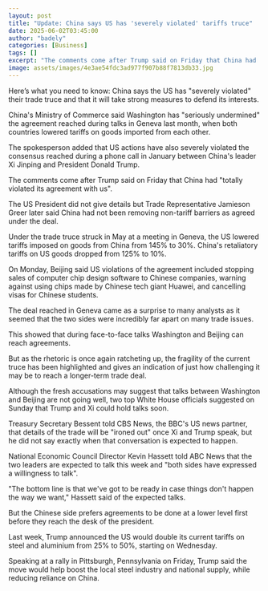 ```yaml
---
layout: post
title: "Update: China says US has 'severely violated' tariffs truce"
date: 2025-06-02T03:45:00
author: "badely"
categories: [Business]
tags: []
excerpt: "The comments come after Trump said on Friday that China had 'totally violated its agreement with us'."
image: assets/images/4e3ae54fdc3ad977f907b88f7813db33.jpg
---
```


Here’s what you need to know: China says the US has "severely violated" their trade truce and that it will take strong measures to defend its interests.

China's Ministry of Commerce said Washington has "seriously undermined" the agreement reached during talks in Geneva last month, when both countries lowered tariffs on goods imported from each other.

The spokesperson added that US actions have also severely violated the consensus reached during a phone call in January between China's leader Xi Jinping and President Donald Trump.

The comments come after Trump said on Friday that China had "totally violated its agreement with us".

The US President did not give details but Trade Representative Jamieson Greer later said China had not been removing non-tariff barriers as agreed under the deal.

Under the trade truce struck in May at a meeting in Geneva, the US lowered tariffs imposed on goods from China from 145% to 30%. China's retaliatory tariffs on US goods dropped from 125% to 10%.

On Monday, Beijing said US violations of the agreement included stopping sales of computer chip design software to Chinese companies, warning against using chips made by Chinese tech giant Huawei, and cancelling visas for Chinese students.

The deal reached in Geneva came as a surprise to many analysts as it seemed that the two sides were incredibly far apart on many trade issues.

This showed that during face-to-face talks Washington and Beijing can reach agreements.

But as the rhetoric is once again ratcheting up, the fragility of the current truce has been highlighted and gives an indication of just how challenging it may be to reach a longer-term trade deal.

Although the fresh accusations may suggest that talks between Washington and Beijing are not going well, two top White House officials suggested on Sunday that Trump and Xi could hold talks soon.

Treasury Secretary Bessent told CBS News, the BBC's US news partner, that details of the trade will be "ironed out" once Xi and Trump speak, but he did not say exactly when that conversation is expected to happen.

National Economic Council Director Kevin Hassett told ABC News that the two leaders are expected to talk this week and "both sides have expressed a willingness to talk".

"The bottom line is that we've got to be ready in case things don't happen the way we want," Hassett said of the expected talks.

But the Chinese side prefers agreements to be done at a lower level first before they reach the desk of the president.

Last week, Trump announced the US would double its current tariffs on steel and aluminium from 25% to 50%, starting on Wednesday.

Speaking at a rally in Pittsburgh, Pennsylvania on Friday, Trump said the move would help boost the local steel industry and national supply, while reducing reliance on China.

